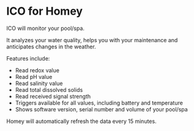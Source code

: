 # ICO for Homey

ICO will monitor your pool/spa.

It analyzes your water quality, helps you with your maintenance and anticipates changes in the weather.

Features include:
- Read redox value
- Read pH value
- Read salinity value
- Read total dissolved solids
- Read received signal strength
- Triggers available for all values, including battery and temperature
- Shows software version, serial number and volume of your pool/spa

Homey will automatically refresh the data every 15 minutes.
